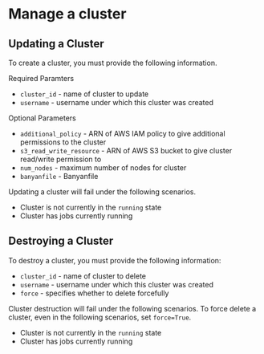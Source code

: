 # Manage a cluster

## Updating a Cluster

To create a cluster, you must provide the following information.

Required Paramters
* `cluster_id` - name of cluster to update
* `username` - username under which this cluster was created

Optional Parameters
* `additional_policy` - ARN of AWS IAM policy to give additional permissions to the cluster
* `s3_read_write_resource` - ARN of AWS S3 bucket to give cluster read/write permission to
* `num_nodes` - maximum number of nodes for cluster
* `banyanfile` - Banyanfile

Updating a cluster will fail under the following scenarios.
* Cluster is not currently in the `running` state
* Cluster has jobs currently running


## Destroying a Cluster

To destroy a cluster, you must provide the following information:
* `cluster_id` - name of cluster to delete
* `username` - username under which this cluster was created
* `force` - specifies whether to delete forcefully

Cluster destruction will fail under the following scenarios. To force delete a cluster, even in the following scenarios, set `force=True`.
* Cluster is not currently in the `running` state
* Cluster has jobs currently running
